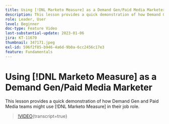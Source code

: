 ```yaml
---
title: Using [!DNL Marketo Measure] as a Demand Gen/Paid Media Marketer
description: This lesson provides a quick demonstration of how Demand Gen and Paid Media teams might use [!DNL Marketo Measure] in their job role.
role: Leader, User
level: Beginner
doc-type: Feature Video
last-substantial-update: 2023-01-06
jira: KT-11670
thumbnail: 347171.jpeg
exl-id: 596f2f85-b946-4a6d-9b0a-6cc2456c17e3
feature: Fundamentals
---
```

# Using [!DNL Marketo Measure] as a Demand Gen/Paid Media Marketer

This lesson provides a quick demonstration of how Demand Gen and Paid Media teams might use [!DNL Marketo Measure] in their job role.

>[!VIDEO](https://video.tv.adobe.com/v/347171/?learn=on){transcript=true}
